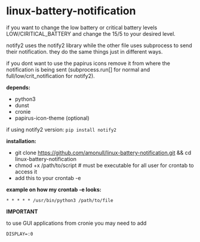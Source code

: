 # linux-battery-notification
if you want to change the low battery or critical battery levels LOW/CIRITICAL_BATTERY and change the 15/5 to your desired level. 

notify2 uses the notify2 library while the other file uses subprocess to send their notification. they do the same things just in different ways.

if you dont want to use the papirus icons remove it from where the notification is being sent (subprocess.run[] for normal and full/low/crit_notification for notify2).

**depends:**
- python3
- dunst
- cronie
- papirus-icon-theme (optional)

if using notify2 version:
```pip install notify2```

**installation:**
- git clone https://github.com/amonull/linux-battery-notification.git && cd linux-battery-notification
- chmod +x /path/to/script # must be executable for all user for crontab to access it
- add this to your crontab -e 

**example on how my crontab -e looks:**

```* * * * * /usr/bin/python3 /path/to/file```


**IMPORTANT**

to use GUI applications from cronie you may need to add

```DISPLAY=:0```
